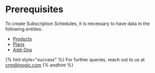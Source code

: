 # Prerequisites

To create Subscription Schedules, it is necessary to have data in the following entities:&#x20;

* [Products](https://docs.inogic.com/subscription-and-recurring-billing-management/prerequisites/products)
* [Plans](https://docs.inogic.com/subscription-and-recurring-billing-management/prerequisites/plans)
* [Add-Ons](https://docs.inogic.com/subscription-and-recurring-billing-management/prerequisites/add-ons)

{% hint style="success" %}
For further queries, reach out to us at [crm@inogic.com](mailto:crm@inogic.com)
{% endhint %}


